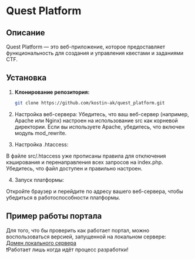 # Quest Platform

## Описание

Quest Platform — это веб-приложение, которое предоставляет функциональность для создания и управления квестами и заданиями CTF.

## Установка

1. **Клонирование репозитория:**

   ```bash
   git clone https://github.com/kostin-ak/quest_platform.git
2. Настройка веб-сервера: 
Убедитесь, что ваш веб-сервер (например, Apache или Nginx) настроен на использование src как корневой директории. Если вы используете Apache, убедитесь, что включен модуль mod_rewrite.

3. Настройка .htaccess:

В файле src/.htaccess уже прописаны правила для отключения кэширования и перенаправления всех запросов на index.php. Убедитесь, что файл доступен и правильно настроен.

4. Запуск платформы:

Откройте браузер и перейдите по адресу вашего веб-сервера, чтобы убедиться в работоспособности платформы.


## Пример работы портала

Для того, что бы проверить как работает портал, можно воспользоваться версией, запущенной на локальном сервере: \
[Домен локального сервера](https://ctf.serveo.net/) \
❗️Работает лишь когда идёт процесс разработки!